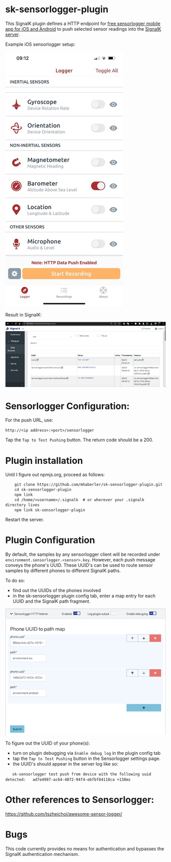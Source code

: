 # sk-sensorlogger-plugin

This SignalK plugin defines a HTTP endpoint for
[free sensorlogger mobile app for iOS and Android](https://www.tszheichoi.com/sensorlogger) 
to push selected sensor readings into the [SignalK server](https://github.com/SignalK/signalk-server).

Example iOS sensorlogger setup:

![sensorlogger setup](img/sensorlogger.jpg)

Result in SignalK:

![data browser](img/sk.png)


# Sensorlogger Configuration:

For the push URL, use:

`http://<ip address>:<port>/sensorlogger`

Tap the `Tap to Test Pushing` button. The return code should be a 200.

# Plugin installation

Until I figure out npmjs.org, proceed as follows:

```
    git clone https://github.com/mhaberler/sk-sensorlogger-plugin.git 
    cd sk-sensorlogger-plugin
    npm link
    cd /home/<username>/.signalk  # or wherever your .signalk directory lives
    npm link sk-sensorlogger-plugin
```
Restart the server.

# Plugin Configuration

By default, the samples by any sensorlogger client will be recorded under `environment.sensorlogger.<sensor>.key`.
However, each push message conveys the phone's UUID. These UUID's can be used to route sensor samples by different phones to different SignalK paths.

To do so:
- find out the UUIDs of the phones involved
- in the sk-sensorlogger plugin config tab, enter a map entry for each UUID and the SignalK path fragment.

![config tab](img/config.png)

To figure out the UUID of your phone(s):
- turn on plugin debugging via `Enable debug log` in the plugin config tab
- tap the `Tap to Test Pushing` button in the Sensorlogger settings page.
- the UUID's should appear in the server log like so:

`   sk-sensorlogger test push from device with the following uuid detected:   ad7e4997-ac64-4072-94f4-ebfbf84118ca +138ms`

# Other references to Sensorlogger:

https://github.com/tszheichoi/awesome-sensor-logger/

# Bugs

This code currently provides no means for authentication and bypasses 
the SignalK authentication mechanism.
